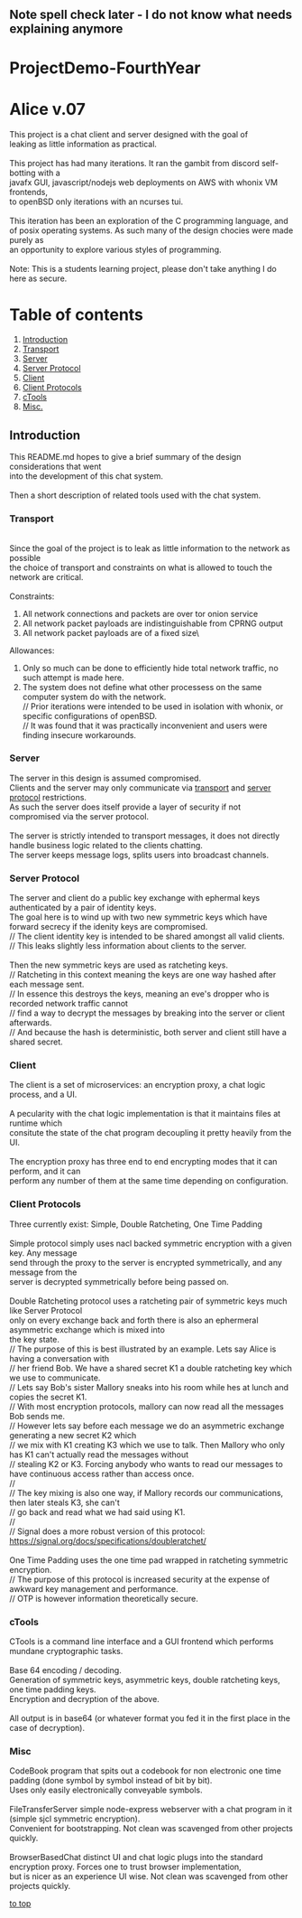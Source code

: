 ## Note spell check later - I do not know what needs explaining anymore

# ProjectDemo-FourthYear

<a name="top"></a>
# Alice v.07

This project is a chat client and server designed with the goal of \
leaking as little information as practical.\
\
This project has had many iterations. It ran the gambit from discord self-botting with a\
javafx GUI, javascript/nodejs web deployments on AWS with whonix VM frontends, \
to openBSD only iterations with an ncurses tui.\
\
This iteration has been an exploration of the C programming language, and \
of posix operating systems. As such many of the design chocies were made purely as\
an opportunity to explore various styles of programming.\
\
Note: This is a students learning project, please don't take anything I do here as secure.

# Table of contents

1. [Introduction](#1)
2. [Transport](#2)
3. [Server](#3)
4. [Server Protocol](#4)
5. [Client](#5)
6. [Client Protocols](#6)
7. [cTools](#7)
8. [Misc.](#8)

<a name="1"></a>
## Introduction
This README.md hopes to give a brief summary of the design considerations that went\
into the development of this chat system.\
\
Then a short description of related tools used with the chat system.

<a name="2"></a>
### Transport
\
Since the goal of the project is to leak as little information to the network as possible\
the choice of transport and constraints on what is allowed to touch the network are critical.\
\
Constraints:
1) All network connections and packets are over tor onion service
2) All network packet payloads are indistinguishable from CPRNG output
3) All network packet payloads are of a fixed size\

Allowances:
1) Only so much can be done to efficiently hide total network traffic, no such attempt is made here.
2) The system does not define what other processess on the same computer system do with the network.\
   // Prior iterations were intended to be used in isolation with whonix, or specific configurations of openBSD.\
   // It was found that it was practically inconvenient and users were finding insecure workarounds.

<a name="3"></a>
### Server

The server in this design is assumed compromised.\
Clients and the server may only communicate via [transport](#2) and [server protocol](#4) restrictions.\
As such the server does itself provide a layer of security if not compromised via the server protocol.\
\
The server is strictly intended to transport messages, it does not directly handle business logic related to the clients chatting.\
The server keeps message logs, splits users into broadcast channels.

<a name="4"></a>
### Server Protocol

The server and client do a public key exchange with ephermal keys authenticated by a pair of identity keys.\
The goal here is to wind up with two new symmetric keys which have forward secrecy if the idenity keys are compromised.\
 // The client identity key is intended to be shared amongst all valid clients.\
 // This leaks slightly less information about clients to the server.\
 \
Then the new symmetric keys are used as ratcheting keys.\
 // Ratcheting in this context meaning the keys are one way hashed after each message sent.\
 // In essence this destroys the keys, meaning an eve's dropper who is recorded network traffic cannot\
 // find a way to decrypt the messages by breaking into the server or client afterwards.\
 // And because the hash is deterministic, both server and client still have a shared secret.

<a name="5"></a>
### Client

The client is a set of microservices: an encryption proxy, a chat logic process, and a UI.\
\
A pecularity with the chat logic implementation is that it maintains files at runtime which\
consitute the state of the chat program decoupling it pretty heavily from the UI.\
\
The encryption proxy has three end to end encrypting modes that it can perform, and it can\
perform any number of them at the same time depending on configuration.

<a name="6"></a>
### Client Protocols

Three currently exist: Simple, Double Ratcheting, One Time Padding\
\
Simple protocol simply uses nacl backed symmetric encryption with a given key. Any message\
send through the proxy to the server is encrypted symmetrically, and any message from the \
server is decrypted symmetrically before being passed on.\
\
Double Ratcheting protocol uses a ratcheting pair of symmetric keys much like Server Protocol\
only on every exchange back and forth there is also an ephermeral asymmetric exchange which is mixed into\
the key state.\
   // The purpose of this is best illustrated by an example. Lets say Alice is having a conversation with\
   // her friend Bob. We have a shared secret K1 a double ratcheting key which we use to communicate.\
   // Lets say Bob's sister Mallory sneaks into his room while hes at lunch and copies the secret K1.\
   // With most encryption protocols, mallory can now read all the messages Bob sends me.\
   // However lets say before each message we do an asymmetric exchange generating a new secret K2 which\
   // we mix with K1 creating K3 which we use to talk. Then Mallory who only has K1 can't actually read the messages without\
   // stealing K2 or K3. Forcing anybody who wants to read our messages to have continuous access rather than access once.\
   //\
   // The key mixing is also one way, if Mallory records our communications, then later steals K3, she can't\
   // go back and read what we had said using K1.\
   //\
   // Signal does a more robust version of this protocol: https://signal.org/docs/specifications/doubleratchet/ \
\
One Time Padding uses the one time pad wrapped in ratcheting symmetric encryption.\
   // The purpose of this protocol is increased security at the expense of awkward key management and performance.\
   // OTP is however information theoretically secure.

<a name="7"></a>
### cTools

CTools is a command line interface and a GUI frontend which performs mundane cryptographic tasks.\
\
Base 64 encoding / decoding.\
Generation of symmetric keys, asymmetric keys, double ratcheting keys, one time padding keys.\
Encryption and decryption of the above.\
\
All output is in base64 (or whatever format you fed it in the first place in the case of decryption).

<a name="8"></a>
### Misc

CodeBook program that spits out a codebook for non electronic one time padding (done symbol by symbol instead of bit by bit).\
Uses only easily electronically conveyable symbols.\
\
FileTransferServer simple node-express webserver with a chat program in it (simple sjcl symmetric encryption). \
Convenient for bootstrapping. Not clean was scavenged from other projects quickly.\
\
BrowserBasedChat distinct UI and chat logic plugs into the standard encryption proxy. Forces one to trust browser implementation,\
but is nicer as an experience UI wise. Not clean was scavenged from other projects quickly.

[to top](#top)

